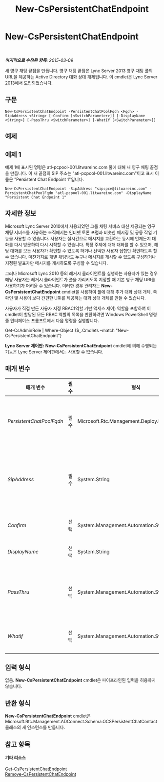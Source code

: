 ﻿---
title: New-CsPersistentChatEndpoint
TOCTitle: New-CsPersistentChatEndpoint
ms:assetid: 3a3a7acc-3239-4140-8005-ef72ab2f61e1
ms:mtpsurl: https://technet.microsoft.com/ko-kr/library/JJ204811(v=OCS.15)
ms:contentKeyID: 49303349
ms.date: 08/10/2015
mtps_version: v=OCS.15
ms.translationtype: HT
---

# New-CsPersistentChatEndpoint

 

_**마지막으로 수정된 항목:** 2015-03-09_

새 영구 채팅 끝점을 만듭니다. 영구 채팅 끝점은 Lync Server 2013 영구 채팅 풀의 URL을 제공하는 Active Directory 대화 상대 개체입니다. 이 cmdlet은 Lync Server 2013에서 도입되었습니다.

## 구문

    New-CsPersistentChatEndpoint -PersistentChatPoolFqdn <Fqdn> -SipAddress <String> [-Confirm [<SwitchParameter>]] [-DisplayName <String>] [-PassThru <SwitchParameter>] [-WhatIf [<SwitchParameter>]]

## 예제

## 예제 1

예제 1에 표시된 명령은 atl-pcpool-001.litwareinc.com 풀에 대해 새 영구 채팅 끝점을 만듭니다. 이 새 끝점의 SIP 주소는 "atl-pcpool-001.litwareinc.com"이고 표시 이름은 "Persistent Chat Endpoint 1"입니다.

    New-CsPersistentChatEndpoint -SipAddress "sip:pce@litwareinc.com" -PersistentChatPoolFqdn "atl-pcpool-001.litwareinc.com" -DisplayName "Persistent Chat Endpoint 1"

## 자세한 정보

Microsoft Lync Server 2010에서 사용되었던 그룹 채팅 서비스 대신 제공되는 영구 채팅 서비스를 사용하는 조직에서는 인터넷 토론 포럼과 비슷한 메시징 및 공동 작업 기능을 사용할 수 있습니다. 사용자는 실시간으로 메시지를 교환하는 동시에 언제든지 대화를 다시 방문하여 다시 시작할 수 있습니다. 특정 주제에 대해 대화를 할 수 있으며, 해당 대화를 모든 사용자가 확인할 수 있도록 하거나 선택한 사용자 집합만 확인하도록 할 수 있습니다. 마찬가지로 개별 채팅방도 누구나 메시지를 게시할 수 있도록 구성하거나 지정된 발표자만 메시지를 게시하도록 구성할 수 있습니다.

그러나 Microsoft Lync 2010 등의 레거시 클라이언트를 실행하는 사용자가 있는 경우 해당 사용자는 레거시 클라이언트가 풀을 가리키도록 지정할 때 기본 영구 채팅 URI를 사용하기가 어려울 수 있습니다. 이러한 경우 관리자는 **New-CsPersistentChatEndpoint** cmdlet을 사용하여 풀에 대해 추가 대화 상대 개체, 즉 확인 및 사용이 보다 간편한 URI를 제공하는 대화 상대 개체를 만들 수 있습니다.

사용자가 직접 만든 사용자 지정 RBAC(역할 기반 액세스 제어) 역할을 포함하여 이 cmdlet이 할당된 모든 RBAC 역할의 목록을 반환하려면 Windows PowerShell 명령줄 인터페이스 프롬프트에서 다음 명령을 실행합니다.

Get-CsAdminRole | Where-Object {$\_.Cmdlets –match "New-CsPersistentChatEndpoint"}

**Lync Server 제어판:** **New-CsPersistentChatEndpoint** cmdlet에 의해 수행되는 기능은 Lync Server 제어판에서는 사용할 수 없습니다.

## 매개 변수


<table>
<colgroup>
<col style="width: 25%" />
<col style="width: 25%" />
<col style="width: 25%" />
<col style="width: 25%" />
</colgroup>
<thead>
<tr class="header">
<th>매개 변수</th>
<th>필수</th>
<th>형식</th>
<th>설명</th>
</tr>
</thead>
<tbody>
<tr class="odd">
<td><p><em>PersistentChatPoolFqdn</em></p></td>
<td><p>필수</p></td>
<td><p>Microsoft.Rtc.Management.Deploy.Fqdn</p></td>
<td><p>새 끝점을 연결할 영구 채팅 풀의 정규화된 도메인 이름입니다. 예를 들면 다음과 같습니다.</p>
<p>-PersistentChatPoolFqdn &quot;atl-pc-001.litwareinc.com&quot;</p></td>
</tr>
<tr class="even">
<td><p><em>SipAddress</em></p></td>
<td><p>필수</p></td>
<td><p>System.String</p></td>
<td><p>끝점이 Lync 2013 등의 SIP 장치를 사용하여 통신하도록 허용하는 고유 식별자입니다. SIP 주소에는 다음과 같이 sip: 접두사 및 유효한 SIP 도메인을 사용해야 합니다.</p>
<p>-SipAddress &quot;sip:pcEndpoint1@litwareinc.com&quot;</p></td>
</tr>
<tr class="odd">
<td><p><em>Confirm</em></p></td>
<td><p>선택</p></td>
<td><p>System.Management.Automation.SwitchParameter</p></td>
<td><p>명령을 실행하기 전에 확인 메시지를 표시합니다.</p></td>
</tr>
<tr class="even">
<td><p><em>DisplayName</em></p></td>
<td><p>선택</p></td>
<td><p>System.String</p></td>
<td><p>새 연락처 개체의 Active Directory 표시 이름입니다.</p></td>
</tr>
<tr class="odd">
<td><p><em>PassThru</em></p></td>
<td><p>선택</p></td>
<td><p>System.Management.Automation.SwitchParameter</p></td>
<td><p>새 영구 채팅 끝점을 나타내는 대화 상대 개체를 파이프라인을 통해 전달하는 데 사용됩니다. 기본적으로 <strong>New-CsPersistentChatEndpoint</strong> cmdlet은 파이프라인을 통해 개체를 전달하지 않습니다.</p></td>
</tr>
<tr class="even">
<td><p><em>WhatIf</em></p></td>
<td><p>선택</p></td>
<td><p>System.Management.Automation.SwitchParameter</p></td>
<td><p>명령을 실제로 실행하지 않고도 명령이 실행될 경우 발생할 수 있는 현상을 설명합니다.</p></td>
</tr>
</tbody>
</table>


## 입력 형식

없음. **New-CsPersistentChatEndpoint** cmdlet은 파이프라인된 입력을 허용하지 않습니다.

## 반환 형식

**New-CsPersistentChatEndpoint** cmdlet은 Microsoft.Rtc.Management.ADConnect.Schema.OCSPersistentChatContact 클래스의 새 인스턴스를 만듭니다.

## 참고 항목

#### 기타 리소스

[Get-CsPersistentChatEndpoint](get-cspersistentchatendpoint.md)  
[Remove-CsPersistentChatEndpoint](remove-cspersistentchatendpoint.md)

